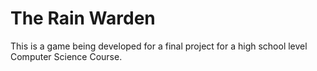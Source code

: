 # The Rain Warden

This is a game being developed for a final project for a high school level Computer Science Course.
